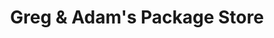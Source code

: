 ---
title: "Greg & Adam's Package Store"
url: /holyoke/greg-and-adams-package-store/
shop: alcohol
---